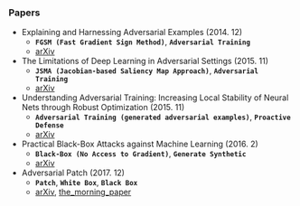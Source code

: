 ### Papers

- Explaining and Harnessing Adversarial Examples (2014. 12)
	- **`FGSM (Fast Gradient Sign Method)`**, **`Adversarial Training`**
	- [arXiv](https://arxiv.org/abs/1412.6572)
- The Limitations of Deep Learning in Adversarial Settings (2015. 11)
	- **`JSMA (Jacobian-based Saliency Map Approach)`**, **`Adversarial Training`**
	- [arXiv](https://arxiv.org/abs/1511.07528)
- Understanding Adversarial Training: Increasing Local Stability of Neural Nets through Robust Optimization (2015. 11)
	- **`Adversarial Training (generated adversarial examples)`**, **`Proactive Defense`**
	- [arXiv](https://arxiv.org/abs/1511.05432)
- Practical Black-Box Attacks against Machine Learning (2016. 2)
	- **`Black-Box (No Access to Gradient)`**, **`Generate Synthetic`**
	- [arXiv](https://arxiv.org/abs/1602.02697)
- Adversarial Patch (2017. 12)
	- **`Patch`**, **`White Box`**, **`Black Box`**
	- [arXiv](https://arxiv.org/abs/1712.09665), [the_morning_paper](https://blog.acolyer.org/2018/03/29/adversarial-patch/)